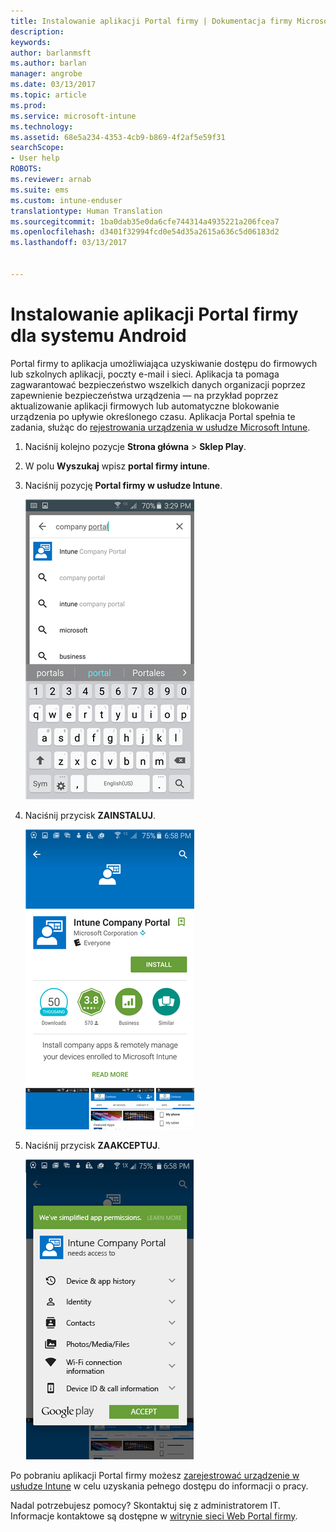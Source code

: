 ```yaml
---
title: Instalowanie aplikacji Portal firmy | Dokumentacja firmy Microsoft
description: 
keywords: 
author: barlanmsft
ms.author: barlan
manager: angrobe
ms.date: 03/13/2017
ms.topic: article
ms.prod: 
ms.service: microsoft-intune
ms.technology: 
ms.assetid: 68e5a234-4353-4cb9-b869-4f2af5e59f31
searchScope:
- User help
ROBOTS: 
ms.reviewer: arnab
ms.suite: ems
ms.custom: intune-enduser
translationtype: Human Translation
ms.sourcegitcommit: 1ba0dab35e0da6cfe744314a4935221a206fcea7
ms.openlocfilehash: d3401f32994fcd0e54d35a2615a636c5d06183d2
ms.lasthandoff: 03/13/2017


---
```

# <a name="install-the-company-portal-app-for-android"></a>Instalowanie aplikacji Portal firmy dla systemu Android

Portal firmy to aplikacja umożliwiająca uzyskiwanie dostępu do firmowych lub szkolnych aplikacji, poczty e-mail i sieci. Aplikacja ta pomaga zagwarantować bezpieczeństwo wszelkich danych organizacji poprzez zapewnienie bezpieczeństwa urządzenia — na przykład poprzez aktualizowanie aplikacji firmowych lub automatyczne blokowanie urządzenia po upływie określonego czasu. Aplikacja Portal spełnia te zadania, służąc do [rejestrowania urządzenia w usłudze Microsoft Intune](what-happens-if-you-install-the-company-portal-app-and-enroll-your-device-in-intune-android.md).

1.  Naciśnij kolejno pozycje **Strona główna** > **Sklep Play**.

2.  W polu **Wyszukaj** wpisz **portal firmy intune**.

3.  Naciśnij pozycję **Portal firmy w usłudze Intune**.

    ![android-search-company-portal](./media/and-cpinstall-1-search-cp.png)

4.  Naciśnij przycisk **ZAINSTALUJ**.

    ![android-install-company-portal](./media/and-cpinstall-2-install.png)

5.  Naciśnij przycisk **ZAAKCEPTUJ**.

    ![android-accept-company-portal-terms](./media/and-cpinstall-3-cp-accept.png)

Po pobraniu aplikacji Portal firmy możesz [zarejestrować urządzenie w usłudze Intune](enroll-your-device-in-Intune-android.md) w celu uzyskania pełnego dostępu do informacji o pracy.

Nadal potrzebujesz pomocy? Skontaktuj się z administratorem IT. Informacje kontaktowe są dostępne w [witrynie sieci Web Portal firmy](http://portal.manage.microsoft.com).

